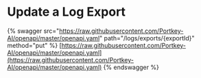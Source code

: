 # Update a Log Export

{% swagger src="https://raw.githubusercontent.com/Portkey-AI/openapi/master/openapi.yaml" path="/logs/exports/{exportId}" method="put" %}
[https://raw.githubusercontent.com/Portkey-AI/openapi/master/openapi.yaml](https://raw.githubusercontent.com/Portkey-AI/openapi/master/openapi.yaml)
{% endswagger %}
